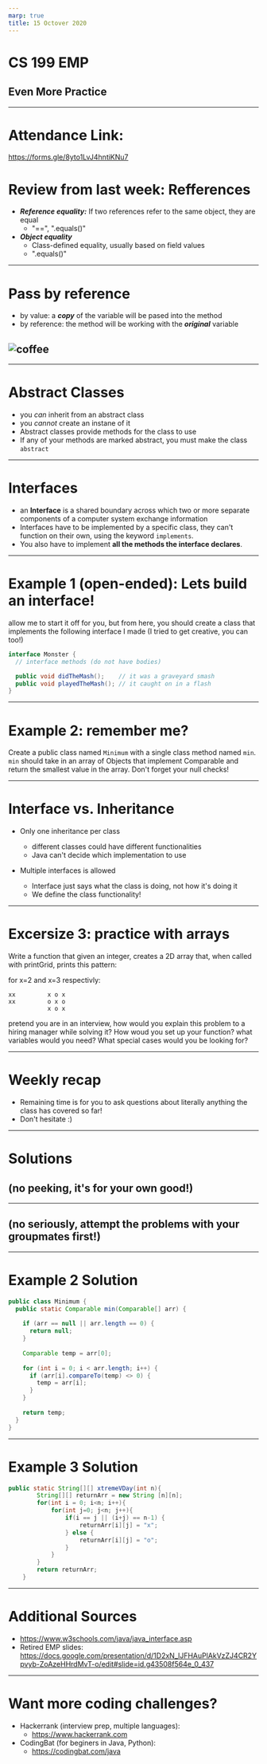 ```yaml
---
marp: true
title: 15 Octover 2020
---
```


# <!-- fit --> CS 199 EMP

## <!-- fit --> Even More Practice

---

# <!-- fit --> Attendance Link:

https://forms.gle/8yto1LvJ4hntiKNu7

# Review from last week: Refferences

* ***Reference equality:*** If two references refer to the same object, they are equal
  * "==", ".equals()"
* ***Object equality***
  * Class-defined equality, usually based on field values
  * ".equals()"


---
# Pass by reference
* by value: a ***copy*** of the variable will be pased into the method
* by reference: the method will be working with the ***original*** variable

![coffee](pics/pass_by_refference.gif)
---


---
# Abstract Classes
* you *can* inherit from an abstract class
* you *cannot* create an instane of it
* Abstract classes provide methods for the class to use
* If any of your methods are marked abstract, you must make the class ```abstract```

---
# Interfaces
* an **Interface** is a shared boundary across which two or more separate components of a computer system exchange information
* Interfaces have to be implemented by a specific class, they can't function on their own, using the keyword ```implements```.
* You also have to implement **all the methods the interface declares**.

---
# Example 1 (open-ended): Lets build an interface!
allow me to start it off for you, but from here, you should create a class that implements the following interface I made (I tried to get creative, you can too!)

```Java
interface Monster {
  // interface methods (do not have bodies)

  public void didTheMash();    // it was a graveyard smash
  public void playedTheMash(); // it caught on in a flash
}
```
---
# Example 2: remember me?
Create a public class named ```Minimum``` with a single class method named ```min```. ```min``` should take in an array of Objects that implement Comparable and return the smallest value in the array. Don't forget your null checks!

---
# Interface vs. Inheritance
* Only one inheritance per class
  * different classes could have different functionalities
  * Java can't decide which implementation to use

* Multiple interfaces is allowed
  * Interface just says what the class is doing, not how it's doing it
  * We define the class functionality!

---
# Excersize 3: practice with arrays
Write a function that given an integer, creates a 2D array that, when called with printGrid, prints this pattern:

for x=2 and x=3 respectivly:
```
xx         x o x
xx         o x o
           x o x
```
pretend you are in an interview, how would you explain this problem to a hiring manager while solving it? How woud you set up your function? what variables would you need? What special cases would you be looking for?


---
# Weekly recap
* Remaining time is for you to ask questions about literally anything the class has covered so far!
* Don't hesitate :)

---
#  <!-- fit --> Solutions 
## <!-- fit --> (no peeking, it's for your own good!)
---
## <!-- fit --> (no seriously, attempt the problems with your groupmates first!)

---
# Example 2 Solution

```Java
public class Minimum {
  public static Comparable min(Comparable[] arr) {
    
    if (arr == null || arr.length == 0) {
      return null;
    }
    
    Comparable temp = arr[0];
    
    for (int i = 0; i < arr.length; i++) {
      if (arr[i].compareTo(temp) <> 0) {
        temp = arr[i];
      }
    }
    
    return temp;
  }
}
```
---
# Example 3 Solution
```Java
public static String[][] xtremeVDay(int n){
        String[][] returnArr = new String [n][n];
        for(int i = 0; i<n; i++){
            for(int j=0; j<n; j++){
                if(i == j || (i+j) == n-1) {
                    returnArr[i][j] = "x";
                } else {
                    returnArr[i][j] = "o";
                }
            }
        }
        return returnArr;
    }
```
---
# Additional Sources
* https://www.w3schools.com/java/java_interface.asp
* Retired EMP slides: https://docs.google.com/presentation/d/1D2xN_lJFHAuPlAkVzZJ4CR2Ypvyb-ZoAzeHHrdMvT-o/edit#slide=id.g43508f564e_0_437

---
# Want more coding challenges?
* Hackerrank (interview prep, multiple languages):
  *   https://www.hackerrank.com
* CodingBat (for beginers in Java, Python): 
  * https://codingbat.com/java

